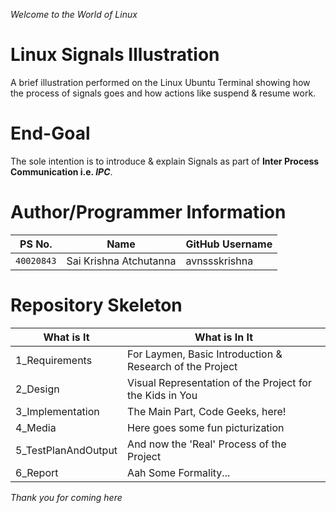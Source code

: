 *Welcome to the World of Linux*
# Linux Signals Illustration
A brief illustration performed on the Linux Ubuntu Terminal showing how the process of signals goes and how actions like suspend &amp; resume work.

# End-Goal
The sole intention is to introduce & explain Signals as part of **Inter Process Communication i.e. _IPC_**.

# Author/Programmer Information
| PS No. | Name | GitHub Username |
---------|-------------|----------------|
`40020843` | Sai Krishna Atchutanna | avnssskrishna |

# Repository Skeleton
| What is It | What is In It |
| ------ | ------ |
| 1_Requirements | For Laymen, Basic Introduction & Research of the Project |
| 2_Design | Visual Representation of the Project for the Kids in You  |
| 3_Implementation | The Main Part, Code Geeks, here! |
| 4_Media | Here goes some fun picturization |
| 5_TestPlanAndOutput | And now the 'Real' Process of the Project|
| 6_Report | Aah Some Formality... |

*Thank you for coming here*
